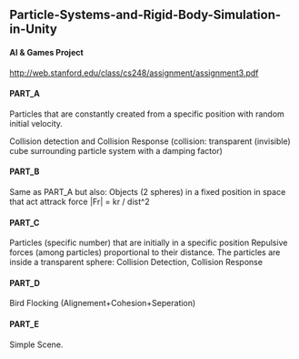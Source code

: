## Particle-Systems-and-Rigid-Body-Simulation-in-Unity
#### AI & Games Project

http://web.stanford.edu/class/cs248/assignment/assignment3.pdf

#### PART_A

Particles that are constantly created from a specific position with random initial velocity.

Collision detection and Collision Response (collision: transparent (invisible) cube surrounding particle system with a damping factor)
#### PART_B

Same as PART_A but also: Objects (2 spheres) in a fixed position in space that act attrack force |Fr| = kr / dist^2
#### PART_C

Particles (specific number) that are initially in a specific position Repulsive forces (among particles) proportional to their distance. The particles are inside a transparent sphere: Collision Detection, Collision Response
#### PART_D

Bird Flocking (Alignement+Cohesion+Seperation)
#### PART_E

Simple Scene.
